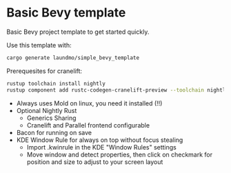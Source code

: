 # Basic Bevy template
Basic Bevy project template to get started quickly.

Use this template with:
```bash
cargo generate laundmo/simple_bevy_template
```

Prerequesites for cranelift:
```bash
rustup toolchain install nightly
rustup component add rustc-codegen-cranelift-preview --toolchain nightly
```

- Always uses Mold on linux, you need it installed (!!)
- Optional Nightly Rust
  - Generics Sharing
  - Cranelift and Parallel frontend configurable
- Bacon for running on save
- KDE Window Rule for always on top without focus stealing
  - Import .kwinrule in the KDE "Window Rules" settings
  - Move window and detect properties, then click on checkmark for position and size to adjust to your screen layout